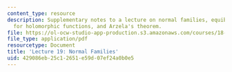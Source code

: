 ```yaml
---
content_type: resource
description: Supplementary notes to a lecture on normal families, equiboundedness
  for holomorphic functions, and Arzela's theorem.
file: https://ol-ocw-studio-app-production.s3.amazonaws.com/courses/18-112-functions-of-a-complex-variable-fall-2008/429086eb25c12651e59d07ef24a0b0e5_lecture19.pdf
file_type: application/pdf
resourcetype: Document
title: 'Lecture 19: Normal Families'
uid: 429086eb-25c1-2651-e59d-07ef24a0b0e5
---
```

